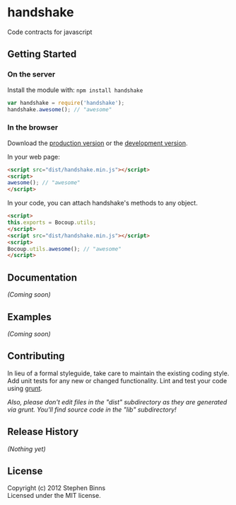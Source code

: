 # handshake

Code contracts for javascript

## Getting Started
### On the server
Install the module with: `npm install handshake`

```javascript
var handshake = require('handshake');
handshake.awesome(); // "awesome"
```

### In the browser
Download the [production version][min] or the [development version][max].

[min]: https://raw.github.com/stephenbinns/handshake/master/dist/handshake.min.js
[max]: https://raw.github.com/stephenbinns/handshake/master/dist/handshake.js

In your web page:

```html
<script src="dist/handshake.min.js"></script>
<script>
awesome(); // "awesome"
</script>
```

In your code, you can attach handshake's methods to any object.

```html
<script>
this.exports = Bocoup.utils;
</script>
<script src="dist/handshake.min.js"></script>
<script>
Bocoup.utils.awesome(); // "awesome"
</script>
```

## Documentation
_(Coming soon)_

## Examples
_(Coming soon)_

## Contributing
In lieu of a formal styleguide, take care to maintain the existing coding style. Add unit tests for any new or changed functionality. Lint and test your code using [grunt](https://github.com/cowboy/grunt).

_Also, please don't edit files in the "dist" subdirectory as they are generated via grunt. You'll find source code in the "lib" subdirectory!_

## Release History
_(Nothing yet)_

## License
Copyright (c) 2012 Stephen Binns  
Licensed under the MIT license.
